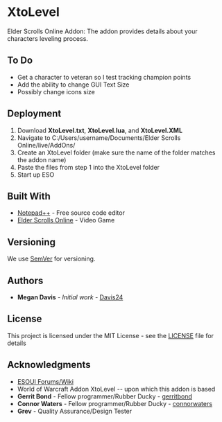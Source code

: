 # XtoLevel

Elder Scrolls Online Addon: The addon provides details about your characters leveling process.

## To Do

* Get a character to veteran so I test tracking champion points
* Add the ability to change GUI Text Size 
* Possibly change icons size

## Deployment

1) Download **XtoLevel.txt**, **XtoLevel.lua**, and **XtoLevel.XML**
2) Navigate to C:/Users/username/Documents/Elder Scrolls Online/live/AddOns/
3) Create an XtoLevel folder (make sure the name of the folder matches the addon name)
4) Paste the files from step 1 into the XtoLevel folder
5) Start up ESO

## Built With

* [Notepad++](https://notepad-plus-plus.org/) - Free source code editor
* [Elder Scrolls Online](http://www.elderscrollsonline.com/en-us/agegate) - Video Game

## Versioning

We use [SemVer](http://semver.org/) for versioning. 

## Authors

* **Megan Davis** - *Initial work* - [Davis24](https://github.com/Davis24)

## License

This project is licensed under the MIT License - see the [LICENSE](LICENSE) file for details

## Acknowledgments

* [ESOUI Forums/Wiki](http://www.esoui.com/community.php)
* World of Warcraft Addon XtoLevel -- upon which this addon is based
* **Gerrit Bond** - Fellow programmer/Rubber Ducky - [gerritbond](https://github.com/gerritbond)
* **Connor Waters** - Fellow programmer/Rubber Ducky - [connorwaters](https://github.com/connorwaters)
* **Grev** - Quality Assurance/Design Tester 

